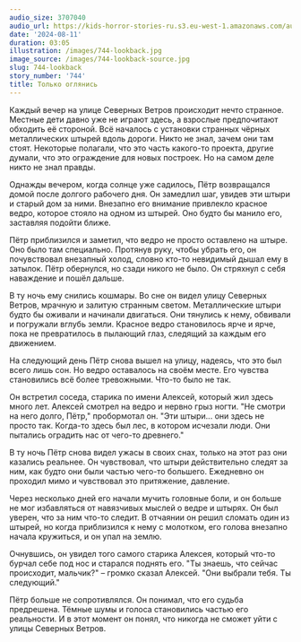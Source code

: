```yaml
---
audio_size: 3707040
audio_url: https://kids-horror-stories-ru.s3.eu-west-1.amazonaws.com/audio/744-lookback.mp3
date: '2024-08-11'
duration: 03:05
illustration: /images/744-lookback.jpg
image_source: /images/744-lookback-source.jpg
slug: 744-lookback
story_number: '744'
title: Только оглянись
---
```


Каждый вечер на улице Северных Ветров происходит нечто странное. Местные дети давно уже не играют здесь, а взрослые предпочитают обходить её стороной. Всё началось с установки странных чёрных металлических штырей вдоль дороги. Никто не знал, зачем они там стоят. Некоторые полагали, что это часть какого-то проекта, другие думали, что это ограждение для новых построек. Но на самом деле никто не знал правды.

Однажды вечером, когда солнце уже садилось, Пётр возвращался домой после долгого рабочего дня. Он замедлил шаг, увидев эти штыри и старый дом за ними. Внезапно его внимание привлекло красное ведро, которое стояло на одном из штырей. Оно будто бы манило его, заставляя подойти ближе.

Пётр приблизился и заметил, что ведро не просто оставлено на штыре. Оно было там специально. Протянув руку, чтобы убрать его, он почувствовал внезапный холод, словно кто-то невидимый дышал ему в затылок. Пётр обернулся, но сзади никого не было. Он стряхнул с себя наваждение и пошёл дальше.

В ту ночь ему снились кошмары. Во сне он видел улицу Северных Ветров, мрачную и залитую странным светом. Металлические штыри будто бы оживали и начинали двигаться. Они тянулись к нему, обвивали и погружали вглубь земли. Красное ведро становилось ярче и ярче, пока не превратилось в пылающий глаз, следящий за каждым его движением.

На следующий день Пётр снова вышел на улицу, надеясь, что это был всего лишь сон. Но ведро оставалось на своём месте. Его чувства становились всё более тревожными. Что-то было не так.

Он встретил соседа, старика по имени Алексей, который жил здесь много лет. Алексей смотрел на ведро и нервно грыз ногти. "Не смотри на него долго, Пётр," пробормотал он. "Эти штыри... они здесь не просто так. Когда-то здесь был лес, в котором исчезали люди. Они пытались оградить нас от чего-то древнего."

В ту ночь Пётр снова видел ужасы в своих снах, только на этот раз они казались реальнее. Он чувствовал, что штыри действительно следят за ним, как будто они были частью чего-то большего. Ежедневно он проходил мимо и чувствовал это притяжение, давление.

Через несколько дней его начали мучить головные боли, и он больше не мог избавляться от навязчивых мыслей о ведре и штырях. Он был уверен, что за ним что-то следит. В отчаянии он решил сломать один из штырей, но когда приблизился к нему с молотком, его голова внезапно начала кружиться, и он упал на землю.

Очнувшись, он увидел того самого старика Алексея, который что-то бурчал себе под нос и старался поднять его. "Ты знаешь, что сейчас происходит, мальчик?" – громко сказал Алексей. "Они выбрали тебя. Ты следующий."

Пётр больше не сопротивлялся. Он понимал, что его судьба предрешена. Тёмные шумы и голоса становились частью его реальности. И в этот момент он понял, что никогда не сможет уйти с улицы Северных Ветров.